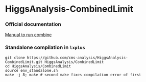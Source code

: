 HiggsAnalysis-CombinedLimit
===========================

### Official documentation

[Manual to run combine](https://twiki.cern.ch/twiki/bin/view/CMS/SWGuideHiggsAnalysisCombinedLimit)

### Standalone compilation in `lxplus`
```
git clone https://github.com/cms-analysis/HiggsAnalysis-CombinedLimit.git HiggsAnalysis/CombinedLimit
cd HiggsAnalysis/CombinedLimit
source env_standalone.sh 
make -j 8; make # second make fixes compilation error of first
```
